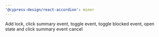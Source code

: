 ```yaml
---
'@cypress-design/react-accordion': minor
---
```


Add lock, click summary event, toggle event, toggle blocked event, open state and click summary event cancel
